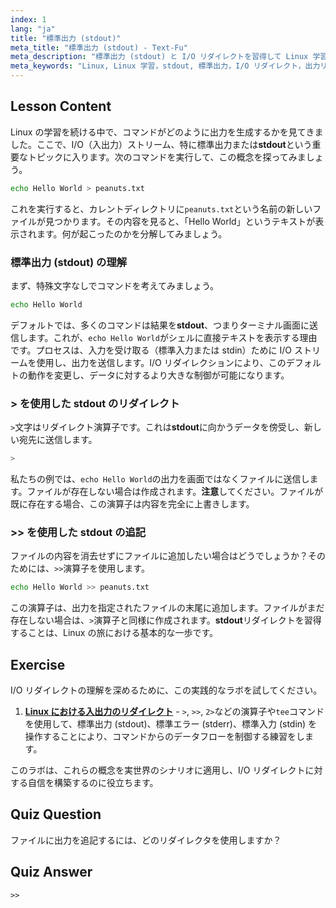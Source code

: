 ```yaml
---
index: 1
lang: "ja"
title: "標準出力 (stdout)"
meta_title: "標準出力 (stdout) - Text-Fu"
meta_description: "標準出力 (stdout) と I/O リダイレクトを習得して Linux 学習を始めましょう。このレッスンでは、> および >> 演算子を使用してコマンド出力をファイルにリダイレクトする方法を解説します。これはすべての Linux ユーザーにとって不可欠なスキルです。"
meta_keywords: "Linux, Linux 学習，stdout, 標準出力，I/O リダイレクト，出力リダイレクト，bash, シェルスクリプト，Linux コマンド，Linux チュートリアル"
---
```


## Lesson Content

Linux の学習を続ける中で、コマンドがどのように出力を生成するかを見てきました。ここで、I/O（入出力）ストリーム、特に標準出力または**stdout**という重要なトピックに入ります。次のコマンドを実行して、この概念を探ってみましょう。

```bash
echo Hello World > peanuts.txt
```

これを実行すると、カレントディレクトリに`peanuts.txt`という名前の新しいファイルが見つかります。その内容を見ると、「Hello World」というテキストが表示されます。何が起こったのかを分解してみましょう。

### 標準出力 (stdout) の理解

まず、特殊文字なしでコマンドを考えてみましょう。

```bash
echo Hello World
```

デフォルトでは、多くのコマンドは結果を**stdout**、つまりターミナル画面に送信します。これが、`echo Hello World`がシェルに直接テキストを表示する理由です。プロセスは、入力を受け取る（標準入力または stdin）ために I/O ストリームを使用し、出力を送信します。I/O リダイレクションにより、このデフォルトの動作を変更し、データに対するより大きな制御が可能になります。

### > を使用した stdout のリダイレクト

`>`文字はリダイレクト演算子です。これは**stdout**に向かうデータを傍受し、新しい宛先に送信します。

```bash
>
```

私たちの例では、`echo Hello World`の出力を画面ではなくファイルに送信します。ファイルが存在しない場合は作成されます。**注意**してください。ファイルが既に存在する場合、この演算子は内容を完全に上書きします。

### >> を使用した stdout の追記

ファイルの内容を消去せずにファイルに追加したい場合はどうでしょうか？そのためには、`>>`演算子を使用します。

```bash
echo Hello World >> peanuts.txt
```

この演算子は、出力を指定されたファイルの末尾に追加します。ファイルがまだ存在しない場合は、`>`演算子と同様に作成されます。**stdout**リダイレクトを習得することは、Linux の旅における基本的な一歩です。

## Exercise

I/O リダイレクトの理解を深めるために、この実践的なラボを試してください。

1.  **[Linux における入出力のリダイレクト](https://labex.io/ja/labs/comptia-redirecting-input-and-output-in-linux-590840)** - `>`, `>>`, `2>`などの演算子や`tee`コマンドを使用して、標準出力 (stdout)、標準エラー (stderr)、標準入力 (stdin) を操作することにより、コマンドからのデータフローを制御する練習をします。

このラボは、これらの概念を実世界のシナリオに適用し、I/O リダイレクトに対する自信を構築するのに役立ちます。

## Quiz Question

ファイルに出力を追記するには、どのリダイレクタを使用しますか？

## Quiz Answer

`>>`
